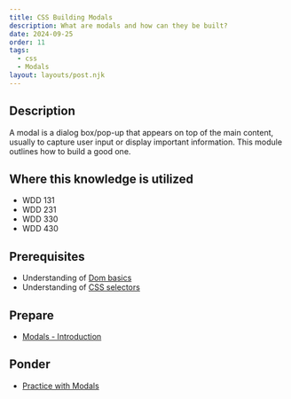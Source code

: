 ```yaml
---
title: CSS Building Modals
description: What are modals and how can they be built?
date: 2024-09-25
order: 11
tags:
  - css
  - Modals
layout: layouts/post.njk
---
```


## Description

A modal is a dialog box/pop-up that appears on top of the main content, usually to capture user input or display important information. This module outlines how to build a good one.

## Where this knowledge is utilized

- WDD 131
- WDD 231
- WDD 330
- WDD 430

## Prerequisites

- Understanding of [Dom basics](../../js/dom-basics)
- Understanding of [CSS selectors](../class-id-selectors)

## Prepare

- [Modals - Introduction](prepare1/)

## Ponder

- [Practice with Modals](ponder1/)
